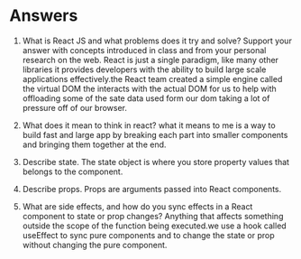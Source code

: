 # Answers

1. What is React JS and what problems does it try and solve? Support your answer with concepts introduced in class and from your personal research on the web. React is just a single paradigm, like many other libraries it  provides developers with the ability to build large scale applications effectively.the React team created a simple engine called the virtual DOM the interacts with the actual DOM for us to help with offloading some of the sate data used form our dom taking a lot of pressure off of our browser. 

1. What does it mean to think in react?
   what it means to me is a way to build fast and large app by breaking each part into smaller components and bringing them together at the end.
1. Describe state.
The state object is where you store property values that belongs to the component.
1. Describe props.
Props are arguments passed into React components.
1. What are side effects, and how do you sync effects in a React component to state or prop changes?
Anything that affects something outside the scope of the function being executed.we use a hook called useEffect to sync pure components and to change the state or prop without changing the pure component.